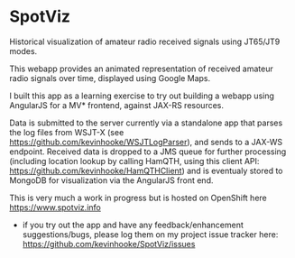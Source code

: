 # SpotViz
Historical visualization of amateur radio received signals using JT65/JT9 modes.

This webapp provides an animated representation of received amateur radio signals 
over time, displayed using Google Maps.

I built this app as a learning exercise to try out building a webapp
using AngularJS for a MV* frontend, against JAX-RS resources.

Data is submitted to the server currently via a standalone app that parses
the log files from WSJT-X (see https://github.com/kevinhooke/WSJTLogParser), 
and sends to a JAX-WS endpoint. Received data is dropped to a JMS queue for 
further processing (including location lookup by calling HamQTH, using this
client API: https://github.com/kevinhooke/HamQTHClient) and is eventualy stored
to MongoDB for visualization via the AngularJS front end.

This is very much a work in progress but is hosted on OpenShift here https://www.spotviz.info 
- if you try out the app and have any feedback/enhancement suggestions/bugs, please
log them on my project issue tracker here: https://github.com/kevinhooke/SpotViz/issues
